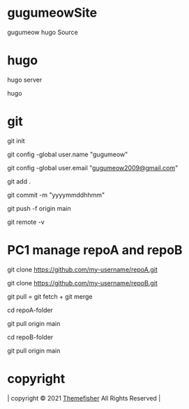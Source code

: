 # gugumeowSite
gugumeow hugo Source


# hugo

hugo server

hugo

# git

git init

git config -global user.name "gugumeow"

git config -global user.email "gugumeow2009@gmail.com"


git add .

git commit -m "yyyymmddhhmm"

git push -f origin main


git remote -v


# PC1 manage repoA and repoB

git clone https://github.com/my-username/repoA.git

git clone https://github.com/my-username/repoB.git


git pull = git fetch + git merge


cd repoA-folder

git pull origin main

cd repoB-folder

git pull origin main


# copyright
| copyright &copy; 2021 [Themefisher](https://themefisher.com/hugo-themes/) All Rights Reserved |
